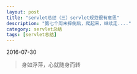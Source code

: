 ```yaml
---
layout: post
title: "servlet总结（三）servlet规范很有意思"
description: "第七个周末摔倒后，爬起来，继续走...."
category: servlet总结
tags: [servlet总结]
---
```

2016-07-30

> 身如浮萍，心就随身而转
